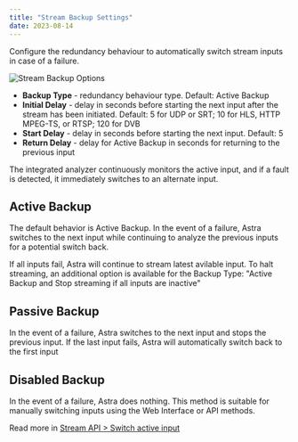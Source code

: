```yaml
---
title: "Stream Backup Settings"
date: 2023-08-14
---
```


Configure the redundancy behaviour to automatically switch stream inputs in case of a failure.

![Stream Backup Options](https://cdn.cesbo.com/help/astra/admin-guide/stream/backup.png)

- **Backup Type** - redundancy behaviour type. Default: Active Backup
- **Initial Delay** - delay in seconds before starting the next input after the stream has been initiated. Default: 5 for UDP or SRT; 10 for HLS, HTTP MPEG-TS, or RTSP; 120 for DVB
- **Start Delay** - delay in seconds before starting the next input. Default: 5
- **Return Delay** - delay for Active Backup in seconds for returning to the previous input

The integrated analyzer continuously monitors the active input, and if a fault is detected, it immediately switches to an alternate input.

## Active Backup

The default behavior is Active Backup. In the event of a failure, Astra switches to the next input while continuing to analyze the previous inputs for a potential switch back.

If all inputs fail, Astra will continue to stream latest avilable input. To halt streaming, an additional option is available for the Backup Type: "Active Backup and Stop streaming if all inputs are inactive"

## Passive Backup

In the event of a failure, Astra switches to the next input and stops the previous input. If the last input fails, Astra will automatically switch back to the first input

## Disabled Backup

In the event of a failure, Astra does nothing. This method is suitable for manually switching inputs using the Web Interface or API methods.

Read more in [Stream API > Switch active input](/astra/admin-guide/api/stream#switch-active-input)
